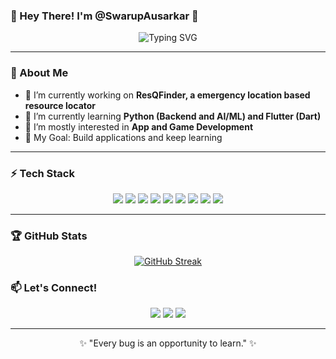 ### 👋 Hey There! I'm @SwarupAusarkar 🚀

<div align="center">
  <img src="https://readme-typing-svg.demolab.com?font=Fira+Code&weight=600&pause=1000&color=00F0FF&width=300&lines=Passionate+Developer+%F0%9F%94%A5;AI%2FML+Enthusiast+%F0%9F%A4%96;Building+Cool+Stuff+%E2%9C%A8" alt="Typing SVG"/>
</div>

---

### 🚀 About Me

- 🔭 I’m currently working on **ResQFinder, a emergency location based resource locator**
- 🌱 I’m currently learning **Python (Backend and AI/ML) and Flutter (Dart)**
- 👀 I’m mostly interested in **App and Game Development**
- 🎯 My Goal: Build applications and keep learning

---

### ⚡ Tech Stack

<p align="center">
  <img src="https://img.shields.io/badge/Python-3670A0?style=for-the-badge&logo=python&logoColor=ffdd54"/>
  <img src="https://img.shields.io/badge/FastAPI-005571?style=for-the-badge&logo=fastapi"/>
  <img src="https://img.shields.io/badge/Flutter-02569B?style=for-the-badge&logo=flutter&logoColor=white"/>
  <img src="https://img.shields.io/badge/Dart-0175C2?style=for-the-badge&logo=dart&logoColor=white"/>
  <img src="https://img.shields.io/badge/HTML5-E34F26?style=for-the-badge&logo=html5&logoColor=white"/>
  <img src="https://img.shields.io/badge/CSS3-1572B6?style=for-the-badge&logo=css3&logoColor=white"/>
  <img src="https://img.shields.io/badge/JavaScript-F7DF1E?style=for-the-badge&logo=javascript&logoColor=black"/>
  <img src="https://img.shields.io/badge/Git-F05032?style=for-the-badge&logo=git&logoColor=white"/>
  <img src="https://img.shields.io/badge/Godot-478CBF?style=for-the-badge&logo=godot-engine&logoColor=white"/>

</p>

---

### 🏆 GitHub Stats

<p align=center>
<a href="https://git.io/streak-stats"><img src="https://github-readme-streak-stats-rho-sandy.vercel.app?user=SwarupAusarkar&theme=flag-india" alt="GitHub Streak" /></a>
</p>

### 📫 Let's Connect!

<p align="center">
  <a href="https://www.linkedin.com/in/swarup-ausarkar/"><img src="https://img.shields.io/badge/LinkedIn-0A66C2?style=for-the-badge&logo=linkedin&logoColor=white"/></a>
  <a href="https://www.instagram.com/swarup_ausarkar145/"><img src="https://img.shields.io/badge/Instagram-E4405F?style=for-the-badge&logo=instagram&logoColor=white"/></a>
  <a href="mailto:ausarkarswarup@gmail.com"><img src="https://img.shields.io/badge/Email-D14836?style=for-the-badge&logo=gmail&logoColor=white"/></a>
</p>

---

<p align="center">✨ "Every bug is an opportunity to learn." ✨</p>

<!---
SwarupAusarkar/SwarupAusarkar is a ✨ special ✨ repository because its README.md (this file) appears on your GitHub profile.
You can click the Preview link to take a look at your changes.
--->
